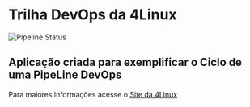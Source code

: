 # Trilha DevOps da 4Linux

<!-- Altere a Flag abaixo com sua URL do seu usuário do Github -->

![Pipeline Status](https://github.com/ftristao/DevOpsLab-HelloWorld/actions/workflows/pipeline.yml/badge.svg) 


## Aplicação criada para exemplificar o Ciclo de uma PipeLine DevOps


Para maiores informações acesse o [Site da 4Linux](https://www.4linux.com.br/cursos/devops)
